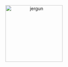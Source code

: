<div align="center">
  
<!-- <img src="https://media.giphy.com/media/EPcvhM28ER9XW/giphy.gif" style="width:100%;height:600px;object-fit:cover;" /> -->
  
<!--   ![](./profile-3d-contrib/profile-night-rainbow.svg) -->

<!-- 
**TanatornZ/TanatornZ** is a ✨ _special_ ✨ repository because its `README.md` (this file) appears on your GitHub profile.

Here are some ideas to get you started: -->

<!-- - 🔭 I’m currently working on ... -->
<!-- - 🌱 I’m currently learning ... 
- 👯 I’m looking to collaborate on ...
- 🤔 I’m looking for help with ...
- 💬 Ask me about ...
- 📫 How to reach me: ...
- 😄 Pronouns: ...
- ⚡ Fun fact: ... -->

  
  <img align="center" height="180" src="https://github-readme-stats.vercel.app/api/top-langs/?username=tanatornz&langs_count=10&layout=compact&show_icons=true&theme=dark" alt="jergun" />
</div>
